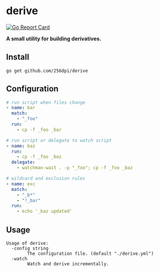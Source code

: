 # derive

[![Go Report Card](https://goreportcard.com/badge/github.com/256dpi/derive)](https://goreportcard.com/report/github.com/256dpi/derive)

**A small utility for building derivatives.** 

## Install

```
go get github.com/256dpi/derive
```

## Configuration

```yml
# run script when files change
- name: bar
  match:
    - "_foo"
  run:
    - cp -f _foo _bar

# run script or delegate to watch script
- name: baz
  run:
    - cp -f _foo _baz
  delegate:
    - watchman-wait . -p "_foo"; cp -f _foo _baz

# wildcard and exclusion rules
- name: exc
  match:
    - "_b*"
    - "!_bar"
  run:
    - echo '_baz updated'
```

## Usage

```
Usage of derive:
  -config string
        The configuration file. (default "./derive.yml")
  -watch
        Watch and derive incrementally.
```
